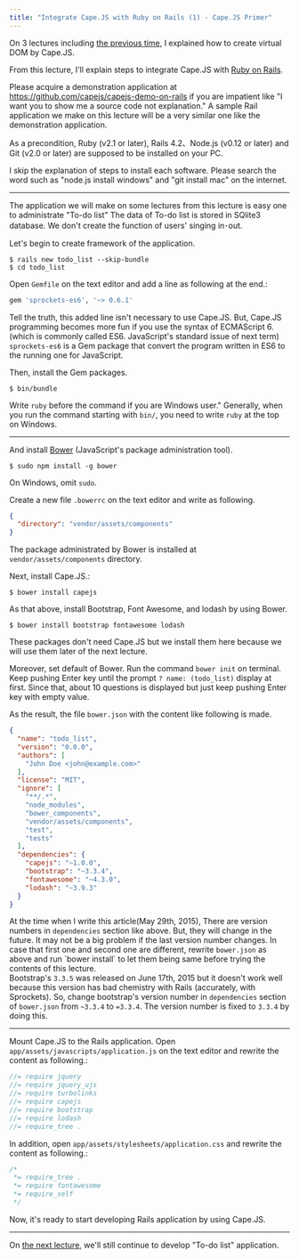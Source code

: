 ```yaml
---
title: "Integrate Cape.JS with Ruby on Rails (1) - Cape.JS Primer"
---
```


On 3 lectures including [the previous time](../03_creating_text_nodes), I explained how to create virtual DOM by Cape.JS.

From this lecture, I'll explain steps to integrate Cape.JS with [Ruby on Rails](http://rubyonrails.org/).

<div class="note">
Please acquire a demonstration application at <a href="https://github.com/capejs/capejs-demo-on-rails">https://github.com/capejs/capejs-demo-on-rails</a> if you are impatient like "I want you to show me a source code not explanation." A sample Rail application we make on this lecture will be a very similar one like the demonstration application.
</div>

As a precondition, Ruby (v2.1 or later), Rails 4.2、Node.js (v0.12 or later) and Git (v2.0 or later) are supposed to be installed on your PC.

<div class="note">
I skip the explanation of steps to install each software. Please search the word such as "node.js install windows" and "git install mac" on the internet.
</div>

----

The application we will make on some lectures from this lecture is easy one to administrate "To-do list" The data of To-do list is stored in SQlite3 database. We don't create the function of users' singing in･out.

Let's begin to create framework of the application.

```text
$ rails new todo_list --skip-bundle
$ cd todo_list
```

Open `Gemfile` on the text editor and add a line as following at the end.:

```ruby
gem 'sprockets-es6', '~> 0.6.1'
```

<div class="note">
Tell the truth, this added line isn't necessary to use Cape.JS. But, Cape.JS programming becomes more fun if you use the syntax of ECMAScript 6. (which is commonly called ES6. JavaScript's standard issue of next term) <code>sprockets-es6</code> is a Gem package that convert the program written in ES6 to the running one for JavaScript.
</div>

Then, install the Gem packages.

```text
$ bin/bundle
```

<div class="note">
Write <code>ruby</code> before the command if you are Windows user." Generally, when you run the command starting with <code>bin/</code>, you need to write  <code>ruby</code> at the top on Windows.
</div>

----

And install [Bower](http://bower.io/) (JavaScript's package administration tool).

```text
$ sudo npm install -g bower
```

<div class="note">
On Windows, omit <code>sudo</code>.
</div>

Create a new file `.bowerrc` on the text editor and write as following.

```json
{
  "directory": "vendor/assets/components"
}
```

The package administrated by Bower is installed at `vendor/assets/components` directory.

Next, install Cape.JS.:

```text
$ bower install capejs
```

As that above, install Bootstrap, Font Awesome, and lodash by using Bower.

```text
$ bower install bootstrap fontawesome lodash
```

<div class="note">
These packages don't need Cape.JS but we install them here because we will use them later of the next lecture.
</div>

Moreover, set default of Bower. Run the command `bower init` on terminal. Keep pushing Enter key until the prompt `? name: (todo_list)` display at first. Since that, about 10 questions is displayed but just keep pushing Enter key with empty value.

As the result, the file `bower.json` with the content like following is made.

```json
{
  "name": "todo_list",
  "version": "0.0.0",
  "authors": [
    "John Doe <john@example.com>"
  ],
  "license": "MIT",
  "ignore": [
    "**/.*",
    "node_modules",
    "bower_components",
    "vendor/assets/components",
    "test",
    "tests"
  ],
  "dependencies": {
    "capejs": "~1.0.0",
    "bootstrap": "~3.3.4",
    "fontawesome": "~4.3.0",
    "lodash": "~3.9.3"
  }
}
```

<div class="note">
At the time when I write this article(May 29th, 2015), There are version numbers in <code>dependencies</code> section like above. But, they will change in the future. It may not be a big problem if the last version number changes. In case that first one and second one are different, rewrite <code>bower.json</code> as above and run `bower install` to let them being same before trying the contents of this lecture.
</div>

<div class="note">
Bootstrap's <code>3.3.5</code> was released on June 17th, 2015 but it doesn't work well because this version has bad chemistry with Rails (accurately, with Sprockets). So, change bootstrap's version number in <code>dependencies</code> section of <code>bower.json</code> from <code>~3.3.4</code> to <code>=3.3.4</code>. The version number is fixed to <code>3.3.4</code> by doing this.
</div>

----

Mount Cape.JS to the Rails application. Open `app/assets/javascripts/application.js` on the text editor and rewrite the content as following.:

```javascript
//= require jquery
//= require jquery_ujs
//= require turbolinks
//= require capejs
//= require bootstrap
//= require lodash
//= require_tree .
```

In addition, open `app/assets/stylesheets/application.css` and rewrite the content as following.:

```css
/*
 *= require_tree .
 *= require fontawesome
 *= require_self
 */
```

Now, it's ready to start developing Rails application by using Cape.JS.

----

On [the next lecture](../05_rails_integration2), we'll still continue to develop "To-do list" application.
